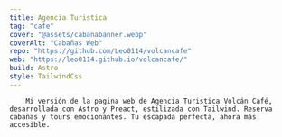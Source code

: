 ```yaml
---
title: Agencia Turistica
tag: "cafe"
cover: "@assets/cabanabanner.webp"
coverAlt: "Cabañas Web"
repo: "https://github.com/Leo0114/volcancafe"
web: "https://leo0114.github.io/volcancafe/"
build: Astro
style: TailwindCss
---
```


        Mi versión de la pagina web de Agencia Turistica Volcán Café, desarrollada con Astro y Preact, estilizada con Tailwind. Reserva cabañas y tours emocionantes. Tu escapada perfecta, ahora más accesible.
